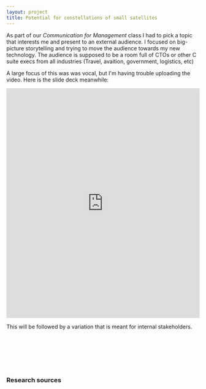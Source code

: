 ```yaml
---
layout: project
title: Potential for constellations of small satellites 
---
```


As part of our _Communication for Management_ class I had to pick a topic that interests me and present to an external audience. I focused on big-picture storytelling and trying to move the audience towards my new technology. The audience is supposed to be a room full of CTOs or other C suite execs from all industries (Travel, avaition, government, logistics, etc)

A large focus of this was was vocal, but I'm having trouble uploading the video. Here is the slide deck meanwhile:

<iframe src="https://docs.google.com/presentation/d/e/2PACX-1vQjiHSGvE2PkrsJPLWCXES1VYiejnVVXmpN6RrRjlRhdt4sqyMCCoiIIBvZrQpP9Q/embed?start=false&loop=false&delayms=3000" frameborder="0" width="100%" height="600" allowfullscreen="true" mozallowfullscreen="true" webkitallowfullscreen="true"></iframe>

This will be followed by a variation that is meant for internal stakeholders.

<br>
<br>
<br>
<br>
<br>

### Research sources
<div width="100%" height="488px"><div id="notion2embed" class="cleanslate"></div><script src="https://notion2embed.com/v1/s4w45eiv" width="100%" height="488px"></script></div>